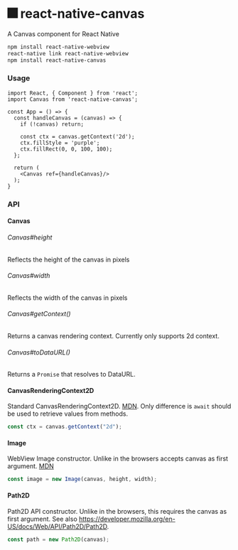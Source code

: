 # 🎆 react-native-canvas

A Canvas component for React Native

```bash
npm install react-native-webview
react-native link react-native-webview
npm install react-native-canvas
```

### Usage

```JSX
import React, { Component } from 'react';
import Canvas from 'react-native-canvas';

const App = () => {
  const handleCanvas = (canvas) => {
    if (!canvas) return;

    const ctx = canvas.getContext('2d');
    ctx.fillStyle = 'purple';
    ctx.fillRect(0, 0, 100, 100);
  };

  return (
    <Canvas ref={handleCanvas}/>
  );
}
```

### API

#### Canvas

###### Canvas#height

Reflects the height of the canvas in pixels

###### Canvas#width

Reflects the width of the canvas in pixels

###### Canvas#getContext()

Returns a canvas rendering context. Currently only supports 2d context.

###### Canvas#toDataURL()

Returns a `Promise` that resolves to DataURL.

#### CanvasRenderingContext2D

Standard CanvasRenderingContext2D. [MDN](https://developer.mozilla.org/en/docs/Web/API/CanvasRenderingContext2D). Only difference is `await` should be used to retrieve values from methods.

```javascript
const ctx = canvas.getContext("2d");
```

#### Image

WebView Image constructor. Unlike in the browsers accepts canvas as first argument. [MDN](https://developer.mozilla.org/en-US/docs/Web/API/HTMLImageElement/Image)

```javascript
const image = new Image(canvas, height, width);
```

#### Path2D

Path2D API constructor. Unlike in the browsers, this requires the canvas as first argument. See also https://developer.mozilla.org/en-US/docs/Web/API/Path2D/Path2D.

```javascript
const path = new Path2D(canvas);
```
